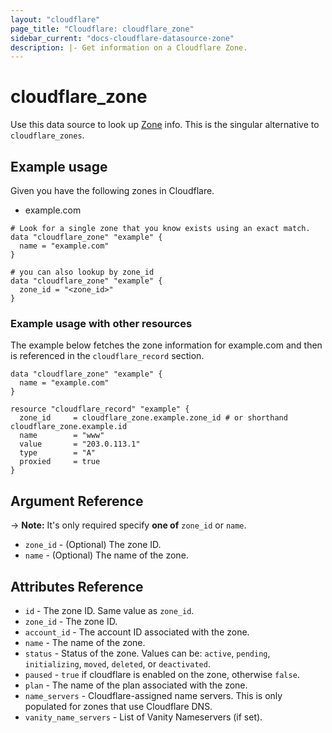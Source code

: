 ```yaml
---
layout: "cloudflare"
page_title: "Cloudflare: cloudflare_zone"
sidebar_current: "docs-cloudflare-datasource-zone"
description: |- Get information on a Cloudflare Zone.
---
```


# cloudflare_zone

Use this data source to look up [Zone][1] info. This is the singular alternative to `cloudflare_zones`.

## Example usage

Given you have the following zones in Cloudflare.

- example.com

```hcl
# Look for a single zone that you know exists using an exact match.
data "cloudflare_zone" "example" {
  name = "example.com"
}

# you can also lookup by zone_id
data "cloudflare_zone" "example" {
  zone_id = "<zone_id>"
}
```

### Example usage with other resources

The example below fetches the zone information for example.com and then is referenced in the `cloudflare_record`
section.

```hcl
data "cloudflare_zone" "example" {
  name = "example.com"
}

resource "cloudflare_record" "example" {
  zone_id     = cloudflare_zone.example.zone_id # or shorthand cloudflare_zone.example.id
  name        = "www"
  value       = "203.0.113.1"
  type        = "A"
  proxied     = true
}
```

## Argument Reference

-> **Note:** It's only required specify **one of** `zone_id` or `name`.

- `zone_id` - (Optional) The zone ID.
- `name` - (Optional) The name of the zone.

## Attributes Reference

- `id` - The zone ID. Same value as `zone_id`.
- `zone_id` - The zone ID.
- `account_id` - The account ID associated with the zone.
- `name` - The name of the zone.
- `status` - Status of the zone. Values can be: `active`, `pending`, `initializing`, `moved`, `deleted`,
  or `deactivated`.
- `paused` - `true` if cloudflare is enabled on the zone, otherwise `false`.
- `plan` - The name of the plan associated with the zone.
- `name_servers` - Cloudflare-assigned name servers. This is only populated for zones that use Cloudflare DNS.
- `vanity_name_servers` - List of Vanity Nameservers (if set).

[1]: https://api.cloudflare.com/#zone-properties
